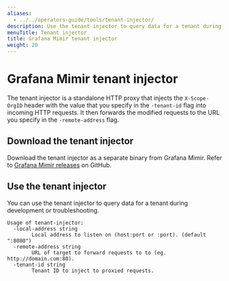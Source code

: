 ```yaml
---
aliases:
  - ../../operators-guide/tools/tenant-injector/
description: Use the tenant injector to query data for a tenant during development and troubleshooting.
menuTitle: Tenant injector
title: Grafana Mimir tenant injector
weight: 20
---
```


<!-- Note: This topic is mounted in the GEM documentation. Ensure that all updates are also applicable to GEM. -->

# Grafana Mimir tenant injector

The tenant injector is a standalone HTTP proxy that injects the `X-Scope-OrgID` header with the value that you specify in the `-tenant-id` flag into incoming HTTP requests. It then forwards the modified requests to the URL you specify in the `-remote-address` flag.

## Download the tenant injector

Download the tenant injector as a separate binary from Grafana Mimir. Refer to [Grafana Mimir releases](https://github.com/grafana/mimir/releases) on GitHub.

## Use the tenant injector

You can use the tenant injector to query data for a tenant during development or troubleshooting.

```
Usage of tenant-injector:
  -local-address string
    	Local address to listen on (host:port or :port). (default ":8080")
  -remote-address string
    	URL of target to forward requests to to (eg. http://domain.com:80).
  -tenant-id string
    	Tenant ID to inject to proxied requests.
```

